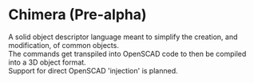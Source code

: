 # Chimera (Pre-alpha)
A solid object descriptor language meant to simplify the creation, and modification, of common objects.  
The commands get transpiled into OpenSCAD code to then be compiled into a 3D object format.  
Support for direct OpenSCAD 'injection' is planned.
